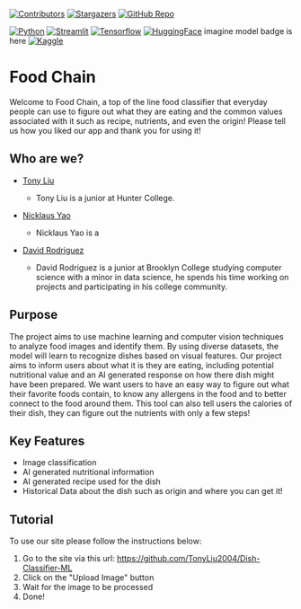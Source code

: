 [![Contributors][contributors-shield]][contributors-url]
[![Stargazers][stars-shield]][stars-url]
[![GitHub Repo][github-shield]][github-repo-url]

[![Python][Python]][Python-url]
[![Streamlit][Streamlit]][Streamlit-url]
[![Tensorflow][Tensorflow]][Tensorflow-url]
[![HuggingFace][HuggingFace]][HuggingFace-url]
imagine model badge is here
[![Kaggle][Kaggle]][Kaggle-url]

# Food Chain
Welcome to Food Chain, a top of the line food classifier that everyday people can use to figure out what they are eating and the common values associated with it such as recipe, nutrients, and even the origin! Please tell us how you liked our app and thank you for using it!


## Who are we?
* [Tony Liu](https://tonyliu2004.github.io/)
    * Tony Liu is a junior at Hunter College.

* [Nicklaus Yao]()
    * Nicklaus Yao is a

* [David Rodriguez](https://drod75.github.io/)
    * David Rodriguez is a junior at Brooklyn College studying computer science with a minor in data science, 
    he spends his time working on projects and participating in his college community. 


## Purpose
The project aims to use machine learning and computer vision techniques to analyze food images and identify them. By using diverse datasets, the model will learn to recognize dishes based on visual features. Our project aims to inform users about what it is they are eating, including potential nutritional value and an AI generated response on how there dish might have been prepared. We want users to have an easy way to figure out what their favorite foods contain, to know any allergens in the food and to better connect to the food around them. This tool can also tell users the calories of their dish, they can figure out the nutrients with only a few steps!


## Key Features
* Image classification
* AI generated nutritional information
* AI generated recipe used for the dish
* Historical Data about the dish such as origin and where you can get it!


## Tutorial
To use our site please follow the instructions below:
1. Go to the site via this url: https://github.com/TonyLiu2004/Dish-Classifier-ML
2. Click on the "Upload Image" button
3. Wait for the image to be processed
4. Done!


[contributors-shield]: https://img.shields.io/github/contributors/TonyLiu2004/Dish-Classifier-ML.svg?style=for-the-badge
[contributors-url]: https://github.com/TonyLiu2004/Dish-Classifier-ML/graphs/contributors
[stars-shield]: https://img.shields.io/github/stars/GeorgiosIoannouCoder/realesrgan.svg?style=for-the-badge
[stars-url]: https://github.com/TonyLiu2004/Dish-Classifier-ML/stargazers
[github-repo-url]: https://github.com/TonyLiu2004/Dish-Classifier-ML
[github-shield]: https://img.shields.io/badge/-GitHub-black.svg?style=for-the-badge&logo=github&colorB=000
[Python]: https://img.shields.io/badge/python-FFDE57?style=for-the-badge&logo=python&logoColor=4584B6
[Python-url]: https://www.python.org/
[Streamlit]: https://img.shields.io/badge/streamlit-ffffff?style=for-the-badge&logo=streamlit&logoColor=ff0000
[Streamlit-url]: https://streamlit.io/
[Tensorflow]: https://img.shields.io/badge/tensorflow-FF6F00?style=for-the-badge&logo=tensorflow&logoColor=white 
[Tensorflow-url]: https://www.tensorflow.org/
[HuggingFace]: https://img.shields.io/badge/huggingface-FFD000?style=for-the-badge&logo=huggingface&logoColor=white
[HuggingFace-url]: https://huggingface.co/
[Kaggle]: https://img.shields.io/badge/kaggle-20BEFF?style=for-the-badge&logo=kaggle&logoColor=white
[Kaggle-url]: https://www.kaggle.com/
